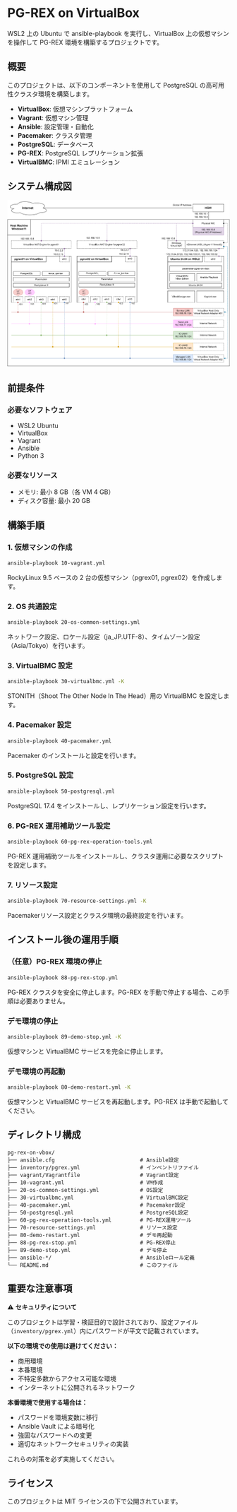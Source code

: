 # PG-REX on VirtualBox

WSL2 上の Ubuntu で ansible-playbook を実行し、VirtualBox 上の仮想マシンを操作して PG-REX 環境を構築するプロジェクトです。

## 概要

このプロジェクトは、以下のコンポーネントを使用して PostgreSQL の高可用性クラスタ環境を構築します。

- **VirtualBox**: 仮想マシンプラットフォーム
- **Vagrant**: 仮想マシン管理
- **Ansible**: 設定管理・自動化
- **Pacemaker**: クラスタ管理
- **PostgreSQL**: データベース
- **PG-REX**: PostgreSQL レプリケーション拡張
- **VirtualBMC**: IPMI エミュレーション

## システム構成図

![PG-REX on VirtualBox](images/PG-REX-on-VirtualBox-System-Architecture.svg)

## 前提条件

### 必要なソフトウェア
- WSL2 Ubuntu
- VirtualBox
- Vagrant
- Ansible
- Python 3

### 必要なリソース
- メモリ: 最小 8 GB（各 VM 4 GB）
- ディスク容量: 最小 20 GB

## 構築手順

### 1. 仮想マシンの作成
```bash
ansible-playbook 10-vagrant.yml
```
RockyLinux 9.5 ベースの 2 台の仮想マシン（pgrex01, pgrex02）を作成します。

### 2. OS 共通設定
```bash
ansible-playbook 20-os-common-settings.yml
```
ネットワーク設定、ロケール設定（ja_JP.UTF-8）、タイムゾーン設定（Asia/Tokyo）を行います。

### 3. VirtualBMC 設定
```bash
ansible-playbook 30-virtualbmc.yml -K
```
STONITH（Shoot The Other Node In The Head）用の VirtualBMC を設定します。

### 4. Pacemaker 設定
```bash
ansible-playbook 40-pacemaker.yml
```
Pacemaker のインストールと設定を行います。

### 5. PostgreSQL 設定
```bash
ansible-playbook 50-postgresql.yml
```
PostgreSQL 17.4 をインストールし、レプリケーション設定を行います。

### 6. PG-REX 運用補助ツール設定
```bash
ansible-playbook 60-pg-rex-operation-tools.yml
```
PG-REX 運用補助ツールをインストールし、クラスタ運用に必要なスクリプトを設定します。

### 7. リソース設定
```bash
ansible-playbook 70-resource-settings.yml -K
```
Pacemakerリソース設定とクラスタ環境の最終設定を行います。

## インストール後の運用手順

### （任意）PG-REX 環境の停止
```bash
ansible-playbook 88-pg-rex-stop.yml
```
PG-REX クラスタを安全に停止します。PG-REX を手動で停止する場合、この手順は必要ありません。

### デモ環境の停止
```bash
ansible-playbook 89-demo-stop.yml -K
```
仮想マシンと VirtualBMC サービスを完全に停止します。

### デモ環境の再起動
```bash
ansible-playbook 80-demo-restart.yml -K
```
仮想マシンと VirtualBMC サービスを再起動します。PG-REX は手動で起動してください。

## ディレクトリ構成

```
pg-rex-on-vbox/
├── ansible.cfg                           # Ansible設定
├── inventory/pgrex.yml                   # インベントリファイル
├── vagrant/Vagrantfile                   # Vagrant設定
├── 10-vagrant.yml                        # VM作成
├── 20-os-common-settings.yml             # OS設定
├── 30-virtualbmc.yml                     # VirtualBMC設定
├── 40-pacemaker.yml                      # Pacemaker設定
├── 50-postgresql.yml                     # PostgreSQL設定
├── 60-pg-rex-operation-tools.yml         # PG-REX運用ツール
├── 70-resource-settings.yml              # リソース設定
├── 80-demo-restart.yml                   # デモ再起動
├── 88-pg-rex-stop.yml                    # PG-REX停止
├── 89-demo-stop.yml                      # デモ停止
├── ansible-*/                            # Ansibleロール定義
└── README.md                             # このファイル
```

## 重要な注意事項

⚠️ **セキュリティについて**

このプロジェクトは学習・検証目的で設計されており、設定ファイル（`inventory/pgrex.yml`）内にパスワードが平文で記載されています。

**以下の環境での使用は避けてください：**
- 商用環境
- 本番環境
- 不特定多数からアクセス可能な環境
- インターネットに公開されるネットワーク

**本番環境で使用する場合は：**
- パスワードを環境変数に移行
- Ansible Vault による暗号化
- 強固なパスワードへの変更
- 適切なネットワークセキュリティの実装

これらの対策を必ず実施してください。

## ライセンス

このプロジェクトは MIT ライセンスの下で公開されています。
